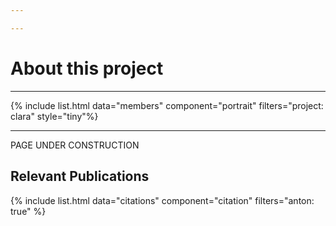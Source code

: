 ```yaml
---

---
```


# About this project

---

{% include list.html data="members" component="portrait" filters="project: clara" style="tiny"%}

---

PAGE UNDER CONSTRUCTION

## Relevant Publications

{% include list.html data="citations" component="citation" filters="anton: true" %}